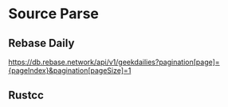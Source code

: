 # Source Parse

## Rebase Daily

https://db.rebase.network/api/v1/geekdailies?pagination[page]={pageIndex}&pagination[pageSize]=1

## Rustcc
